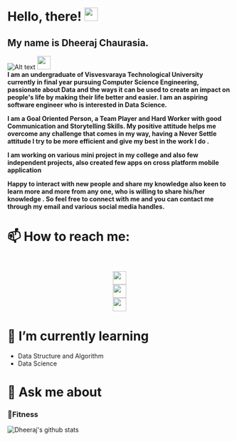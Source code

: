 # Hello, there! <img src="https://raw.githubusercontent.com/MartinHeinz/MartinHeinz/master/wave.gif" width="30px">
## My name is Dheeraj Chaurasia.
![Alt text]() 
<img src="https://thumbs.gfycat.com/EvilNextDevilfish-mobile.mp4" width="30px">
<br>
<b>I am an undergraduate of Visvesvaraya Technological University currently in final year pursuing Computer Science Engineering, passionate about Data and the ways it can be used to create an impact on people's life by making their life better and easier. I am an aspiring software engineer who is interested in Data Science. 

I am a Goal Oriented Person, a Team Player and Hard Worker with good Communication and Storytelling Skills. My positive attitude helps me overcome any challenge that comes in my way, having a Never Settle attitude I try to be more efficient and give my best in the work I do .

I am working on various mini project in my college and also few independent projects, also created few apps on cross platform mobile application

Happy to interact with new people and share my knowledge also keen to learn more and more from any one, who is willing to share his/her knowledge . So feel free to connect with me and you can contact me through my email and various social media handles.</b>
# 📫 How to reach me:
<br>
<p align='center'>
<a href="https://twitter.com/Dheeraj63973968/"><img height="30" src="https://github.com/WaylonWalker/WaylonWalker/blob/main/icon/twitter.png?raw=true"></a><br>
<a href="https://www.instagram.com/dc.053/"><img height="30" src="https://github.com/WaylonWalker/WaylonWalker/blob/main/icon/instagram.jpg?raw=true"></a><br>
<a href="https://www.linkedin.com/in/dheeraj-chaurasia/"><img height="30" src="https://github.com/WaylonWalker/WaylonWalker/blob/main/icon/linkedin.png?raw=true"></a>
</p>

  
# 🌱 I’m currently learning 
  <ul>
   <li>Data Structure and Algorithm</li>
   <li>Data Science</li>
  </ul>

# 💬 Ask me about
  ### 💪Fitness
      
  
![Dheeraj's github stats](https://github-readme-stats.vercel.app/api?username=dheeraj24inferno&show_icons=true)
<!--
**dheeraj24inferno/dheeraj24inferno** is a ✨ _special_ ✨ repository because its `README.md` (this file) appears on your GitHub profile.

Here are some ideas to get you started:

- 🔭 I’m currently working on ...
-  ...
- 👯 I’m looking to collaborate on ...
- 🤔 I’m looking for help with ...


- 😄 Pronouns: ...
- ⚡ Fun fact: ...

-->
